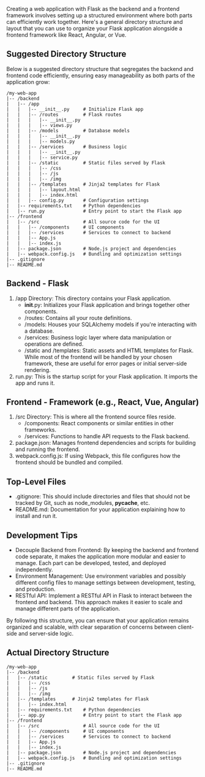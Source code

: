 Creating a web application with Flask as the backend and a frontend framework involves setting up a structured environment where both parts can efficiently work together. Here's a general directory structure and layout that you can use to organize your Flask application alongside a frontend framework like React, Angular, or Vue.

## Suggested Directory Structure
Below is a suggested directory structure that segregates the backend and frontend code efficiently, ensuring easy manageability as both parts of the application grow:

```{lua}
/my-web-app
|-- /backend
|   |-- /app
|   |   |-- __init__.py     # Initialize Flask app
|   |   |-- /routes         # Flask routes
|   |   |   |-- __init__.py
|   |   |   |-- views.py
|   |   |-- /models         # Database models
|   |   |   |-- __init__.py
|   |   |   |-- models.py
|   |   |-- /services       # Business logic
|   |   |   |-- __init__.py
|   |   |   |-- service.py
|   |   |-- /static         # Static files served by Flask
|   |   |   |-- /css
|   |   |   |-- /js
|   |   |   |-- /img
|   |   |-- /templates      # Jinja2 templates for Flask
|   |   |   |-- layout.html
|   |   |   |-- index.html
|   |   |-- config.py       # Configuration settings
|   |-- requirements.txt    # Python dependencies
|   |-- run.py              # Entry point to start the Flask app
|-- /frontend
|   |-- /src                # All source code for the UI
|   |   |-- /components     # UI components
|   |   |-- /services       # Services to connect to backend
|   |   |-- App.js
|   |   |-- index.js
|   |-- package.json        # Node.js project and dependencies
|   |-- webpack.config.js   # Bundling and optimization settings
|-- .gitignore
|-- README.md
```

## Backend - Flask
1. /app Directory: This directory contains your Flask application.
    - __init__.py: Initializes your Flask application and brings together other components.
    - /routes: Contains all your route definitions.
    - /models: Houses your SQLAlchemy models if you're interacting with a database.
    - /services: Business logic layer where data manipulation or operations are defined.
    - /static and /templates: Static assets and HTML templates for Flask. While most of the frontend will be handled by your chosen framework, these are useful for error pages or initial server-side rendering.
2. run.py: This is the startup script for your Flask application. It imports the app and runs it.

## Frontend - Framework (e.g., React, Vue, Angular)
1. /src Directory: This is where all the frontend source files reside.
    - /components: React components or similar entities in other frameworks.
    - /services: Functions to handle API requests to the Flask backend.
2. package.json: Manages frontend dependencies and scripts for building and running the frontend.
3. webpack.config.js: If using Webpack, this file configures how the frontend should be bundled and compiled.

## Top-Level Files
- .gitignore: This should include directories and files that should not be tracked by Git, such as node_modules, __pycache__, etc.
- README.md: Documentation for your application explaining how to install and run it.

## Development Tips
- Decouple Backend from Frontend: By keeping the backend and frontend code separate, it makes the application more modular and easier to manage. Each part can be developed, tested, and deployed independently.
- Environment Management: Use environment variables and possibly different config files to manage settings between development, testing, and production.
- RESTful API: Implement a RESTful API in Flask to interact between the frontend and backend. This approach makes it easier to scale and manage different parts of the application.

By following this structure, you can ensure that your application remains organized and scalable, with clear separation of concerns between client-side and server-side logic.



## Actual Directory Structure

```{lua}
/my-web-app
|-- /backend
|   |-- /static         # Static files served by Flask
|   |   |-- /css
|   |   |-- /js
|   |   |-- /img
|   |-- /templates      # Jinja2 templates for Flask
|   |   |-- index.html
|   |-- requirements.txt    # Python dependencies
|   |-- app.py              # Entry point to start the Flask app
|-- /frontend
|   |-- /src                # All source code for the UI
|   |   |-- /components     # UI components
|   |   |-- /services       # Services to connect to backend
|   |   |-- App.js
|   |   |-- index.js
|   |-- package.json        # Node.js project and dependencies
|   |-- webpack.config.js   # Bundling and optimization settings
|-- .gitignore
|-- README.md
```